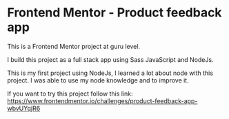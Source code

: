 # Frontend Mentor - Product feedback app

This is a Frontend Mentor project at guru level.

I build this project as a full stack app using Sass JavaScript and NodeJs.

This is my first project using NodeJs, I learned a lot about node with this project. I was able to use my node knowledge and to improve it.

If you want to try this project follow this link: https://www.frontendmentor.io/challenges/product-feedback-app-wbvUYqjR6
